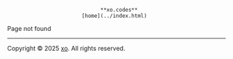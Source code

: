                                   **xo.codes**
                     		[home](../index.html)

Page not found

--------------------------------------------------------------------------------

Copyright © 2025 [xo](https://xo.codes). All rights reserved.